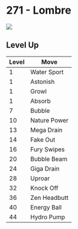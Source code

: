 # 271 - Lombre
![][271]

## Level Up

Level | Move
---   | ---
  1   | Water Sport
  1   | Astonish
  1   | Growl
  1   | Absorb
  7   | Bubble
 10   | Nature Power
 13   | Mega Drain
 14   | Fake Out
 16   | Fury Swipes
 20   | Bubble Beam
 24   | Giga Drain
 28   | Uproar
 32   | Knock Off
 36   | Zen Headbutt
 40   | Energy Ball
 44   | Hydro Pump



[271]: /img/pokemon/271.png
